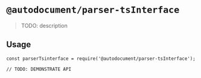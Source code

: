 # `@autodocument/parser-tsInterface`

> TODO: description

## Usage

```
const parserTsinterface = require('@autodocument/parser-tsInterface');

// TODO: DEMONSTRATE API
```
